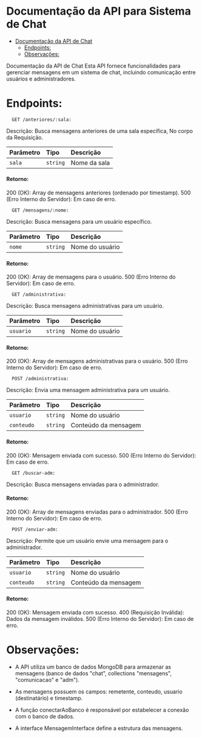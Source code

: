 # Documentação da API para Sistema de Chat

  - [Documentação da API de Chat](#documentação-da-api-de-chat)
    - [Endpoints:](#endpoints)
    - [Observações:](#observações)



Documentação da API de Chat
Esta API fornece funcionalidades para gerenciar mensagens em um sistema de chat, incluindo comunicação entre usuários e administradores.

# Endpoints:


```http
  GET /anteriores/:sala:
```

Descrição: Busca mensagens anteriores de uma sala específica, No corpo da Requisição.



| Parâmetro   | Tipo       | Descrição                           |
| :---------- | :--------- | :---------------------------------- |
| `sala` | `string` | Nome da sala|

#### Retorno:

200 (OK): Array de mensagens anteriores (ordenado por timestamp).
500 (Erro Interno do Servidor): Em caso de erro.

```http
  GET /mensagens/:nome:
```

Descrição: Busca mensagens para um usuário específico.

| Parâmetro   | Tipo       | Descrição                           |
| :---------- | :--------- | :---------------------------------- |
| `nome` | `string` | Nome do usuário|

#### Retorno:

200 (OK): Array de mensagens para o usuário.
500 (Erro Interno do Servidor): Em caso de erro.

```http
  GET /administrativa:
```

Descrição: Busca mensagens administrativas para um usuário.

| Parâmetro   | Tipo       | Descrição                           |
| :---------- | :--------- | :---------------------------------- |
| `usuario` | `string` | Nome do usuário|

#### Retorno:

200 (OK): Array de mensagens administrativas para o usuário.
500 (Erro Interno do Servidor): Em caso de erro.

```http
  POST /administrativa:
```

Descrição: Envia uma mensagem administrativa para um usuário.

| Parâmetro   | Tipo       | Descrição                           |
| :---------- | :--------- | :---------------------------------- |
| `usuario` | `string` | Nome do usuário|
| `conteudo` | `string` | Conteúdo da mensagem|

#### Retorno:

200 (OK): Mensagem enviada com sucesso.
500 (Erro Interno do Servidor): Em caso de erro.

```http
  GET /buscar-adm:
```

Descrição: Busca mensagens enviadas para o administrador.

#### Retorno:

200 (OK): Array de mensagens enviadas para o administrador.
500 (Erro Interno do Servidor): Em caso de erro.

```http
  POST /enviar-adm:
```

Descrição: Permite que um usuário envie uma mensagem para o administrador.

| Parâmetro   | Tipo       | Descrição                           |
| :---------- | :--------- | :---------------------------------- |
| `usuario` | `string` | Nome do usuário|
| `conteudo` | `string` | Conteúdo da mensagem|

#### Retorno:

200 (OK): Mensagem enviada com sucesso.
400 (Requisição Inválida): Dados da mensagem inválidos.
500 (Erro Interno do Servidor): Em caso de erro.



# Observações:

- A API utiliza um banco de dados MongoDB para armazenar as mensagens (banco de dados "chat", collections "mensagens", "comunicacao" e "adm").

- As mensagens possuem os campos: remetente, conteudo, usuario (destinatário) e timestamp.

- A função conectarAoBanco é responsável por estabelecer a conexão com o banco de dados.

- A interface MensagemInterface define a estrutura das mensagens.

